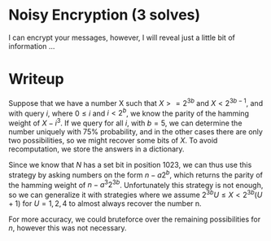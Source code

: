 # Noisy Encryption (3 solves)

I can encrypt your messages, however, I will reveal just a little bit of information ...

# Writeup

Suppose that we have a number X such that $X>=2^{3b}$ and $X<2^{3b-1}$, and with query $i$, where $0\leq i$ and $i<2^b$, we know the parity of the hamming weight of $X-i^3$.
If we query for all $i$, with $b=5$, we can determine the number uniquely with 75% probability, and in the other cases there are only two possibilities, so we might recover some bits of $X$. To avoid recomputation, we store the answers in a dictionary.

Since we know that $N$ has a set bit in position 1023, we can thus use this strategy by asking numbers on the form $n-a2^b$, which returns the parity of the hamming weight of $n-a^3 2^{3b}$. Unfortunately this strategy is not enough, so we can generalize it with strategies where we assume $2^{3b} U \leq X < 2^{3b}(U+1)$ for $U=1,2,4$ to almost always recover the number n.

For more accuracy, we could bruteforce over the remaining possibilities for $n$, however this was not necessary.
